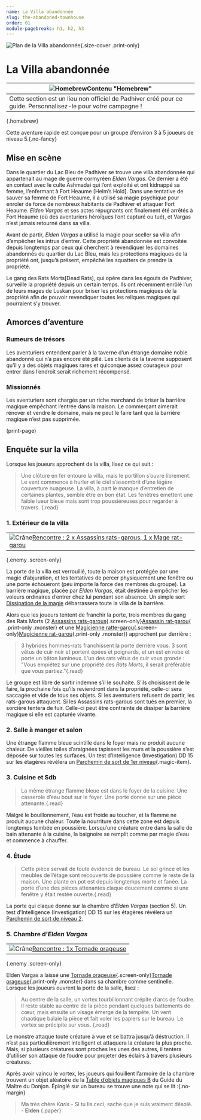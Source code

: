 ```yaml
---
name: La Villa abandonnée
slug: the-abandoned-townhouse
order: 01
module-pagebreaks: h1, h2, h3
---
```


![Plan de la Villa abandonnée](../PrintImages/TheAbandonedTownhouseMap.webp){.size-cover .print-only}

# La Villa abandonnée

|![Homebrew](../mug.svg)**Contenu "Homebrew"**|
|---|
|Cette section est un lieu non officiel de Padhiver créé pour ce guide. Personnalisez-le pour *votre* campagne !|
{.homebrew}

Cette aventure rapide est conçue pour un groupe d’environ 3 à 5 joueurs de niveau 5.{.no-fancy}

## Mise en scène

Dans le quartier du Lac Bleu de Padhiver se trouve une villa abandonnée qui appartenait au mage de guerre cormyréen *Elden Vargas*. Ce dernier a été en contact avec le culte Ashmadai qui l’ont exploité et ont kidnappé sa femme, l’enfermant à Fort Heaume [Helm’s Hold]. Dans une tentative de sauver sa femme de Fort Heaume, il a utilisé sa magie psychique pour enroler de force de nombreux habitants de Padhiver et attaquer Fort Heaume. *Elden Vargas* et ses actes répugnants ont finalement été arrêtés à Fort Heaume (où des aventuriers héroïques l’ont capturé ou tué), et Vargas n’est jamais retourné dans sa villa.

Avant de partir, *Elden Vargas* a utilisé la magie pour sceller sa villa afin d’empêcher les intrus d’entrer. Cette propriété abandonnée est convoitée depuis longtemps par ceux qui cherchent à revendiquer les domaines abandonnés du quartier du Lac Bleu, mais les protections magiques de la propriété ont, jusqu’à présent, empêché les squatters de prendre la propriété.

Le gang des Rats Morts[Dead Rats], qui opère dans les égouts de Padhiver, surveille la propriété depuis un certain temps. Ils ont récemment enrôlé l’un de leurs mages de Luskan pour briser les protections magiques de la propriété afin de pouvoir revendiquer toutes les reliques magiques qui pourraient s’y trouver.

## Amorces d’aventure

### Rumeurs de trésors
Les aventuriers entendent parler à la taverne d’un étrange domaine noble abandonné qui n’a pas encore été pillé. Les clients de la taverne supposent qu’il y a des objets magiques rares et quiconque assez courageux pour entrer dans l’endroit serait richement récompensé.

### Missionnés
Les aventuriers sont chargés par un riche marchand de briser la barrière magique empêchant l’entrée dans la maison. Le commerçant aimerait rénover et vendre le domaine, mais ne peut le faire tant que la barrière magique n’est pas supprimée.

(print-page)

## Enquête sur la villa

Lorsque les joueurs approchent de la villa, lisez ce qui suit :

> Une clôture en fer entoure la villa, mais le portillon s’ouvre librement. Le vent commence à hurler et le ciel s’assombrit d’une légère couverture nuageuse. La villa, à part le manque d’entretien de certaines plantes, semble être en bon état. Les fenêtres émettent une faible lueur bleue mais sont trop poussiéreuses pour regarder à travers. {.read}

### 1. Extérieur de la villa
||
|---|
|![Crâne](../skull.svg)[Rencontre : 2 x Assassins rats-garous, 1 x Mage rat-garou](abandoned-townhouse-wererat-encounter)|
{.enemy .screen-only}

La porte de la villa est verrouillé, toute la maison est protégée par une magie d’abjuration, et les tentatives de percer physiquement une fenêtre ou une porte échoueront (peu importe la force des membres du groupe). La barrière magique, placée par *Elden Vargas*, était destinée à empêcher les voleurs ordinaires d’entrer chez lui pendant son absence. Un simple sort [Dissipation de la magie](/spell/dispel-magic) débarrassera toute la villa de la barrière.

Alors que les joueurs tentent de franchir la porte, trois membres du gang des Rats Morts (2 [Assassins rats-garous](/monster/wererat-assassin){.screen-only}[Assassin rat-garou](wererat-assassin-page){ .print-only .monster} et une [Magicienne ratte-garou](/monster/wererat-wizard){.screen-only}[Magicienne rat-garou](wererat-wizard-page){.print-only .monster}) approchent par derrière :

> 3 hybrides hommes-rats franchissent la porte derrière vous. 3 sont vêtus de cuir noir et portent épées et poignards, et un est en robe et porte un bâton lumineux. L’un des rats vêtus de cuir vous gronde : "Vous empiétez sur une propriété des *Rats Morts*, il serait préférable que vous partiez."{.read}

Le groupe est libre de sortir indemne s’il le souhaite. S’ils choisissent de le faire, la prochaine fois qu’ils reviendront dans la propriété, celle-ci sera saccagée et vide de tous ses objets. Si les aventuriers refusent de partir, les rats-garous attaquent. Si les Assassins rats-garous sont tués en premier, la sorcière tentera de fuir. Celle-ci peut être contrainte de dissiper la barrière magique si elle est capturée vivante.

### 2. Salle à manger et salon

Une étrange flamme bleue scintille dans le foyer mais ne produit aucune chaleur. De vieilles toiles d’araignées tapissent les murs et la poussière s’est déposée sur toutes les surfaces. Un test d’Intelligence (Investigation) DD 15 sur les étagères révélera un [Parchemin de sort de 1er niveau](/item/spell-scroll-1st-level){.magic-item}.

### 3. Cuisine et Sdb

 > La même étrange flamme bleue est dans le foyer de la cuisine. Une casserole d’eau bout sur le foyer. Une porte donne sur une pièce attenante.{.read}

 Malgré le bouillonnement, l’eau est froide au toucher, et la flamme ne produit aucune chaleur. Toute la nourriture dans cette zone est depuis longtemps tombée en poussière. Lorsqu’une créature entre dans la salle de bain attenante à la cuisine, la baignoire se remplit comme par magie d’eau et commence à chauffer.

### 4. Étude

> Cette pièce servait de toute évidence de bureau. Le sol grince et les meubles de l’étage sont recouverts de poussière comme le reste de la maison. Une plante en pot est depuis longtemps morte et fanée. La porte d’une des pièces attenantes claque doucement comme si une fenêtre y était restée ouverte.{.read}

La porte qui claque donne sur la chambre d’*Elden Vargas* (section 5). Un test d’Intelligence (Investigation) DD 15 sur les étagères révélera un [Parchemin de sort de niveau 2](/item/spell-scroll-2nd-level).

### 5. Chambre d’*Elden Vargas*

||
|---|
|![Crâne](../skull.svg)[Rencontre : 1x Tornade orageuse](abandoned-townhouse-storm-gyre-encounter)|
{.enemy .screen-only}

Elden Vargas a laissé une [Tornade orageuse](/monster/storm-gyre){.screen-only}[Tornade orageuse](storm-gyre-page){.print-only .monster} dans sa chambre comme sentinelle. Lorsque les joueurs ouvrent la porte de la salle, lisez :

> Au centre de la salle, un vortex tourbillonnant crépite d’arcs de foudre. Il reste stable au centre de la pièce pendant quelques battements de cœur, mais ensuite un visage émerge de la tempête. Un vent chaotique balaie la pièce et fait voler les papiers sur le bureau. Le vortex se précipite sur vous. {.read}

Le monstre attaque toute créature à vue et se battra jusqu’à déstruction. Il n’est pas particulièrement intelligent et attaquera la créature la plus proche. Mais, si plusieurs créatures sont proches les unes des autres, il tentera d’utiliser son attaque de foudre pour projeter des éclairs à travers plusieurs créatures.

Après avoir vaincu le vortex, les joueurs qui fouillent l’armoire de la chambre trouvent un objet aléatoire de la [Table d’objets magiques B](table-dobjets-magiques-B) du Guide du Maître du Donjon. Épinglé sur un bureau se trouve une note qui se lit :{.no-margin}

> Ma très chère *Karis* - Si tu lis ceci, sache que je suis vraiment désolé. - **Elden** {.paper}
